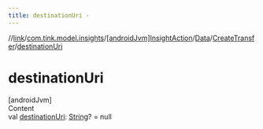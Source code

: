```yaml
---
title: destinationUri -
---
```

//[link](../../../../index.md)/[com.tink.model.insights](../../../index.md)/[[androidJvm]InsightAction](../../index.md)/[Data](../index.md)/[CreateTransfer](index.md)/[destinationUri](destination-uri.md)



# destinationUri  
[androidJvm]  
Content  
val [destinationUri](destination-uri.md): [String](https://kotlinlang.org/api/latest/jvm/stdlib/kotlin/-string/index.html)? = null  



